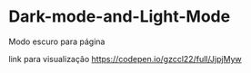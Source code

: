 # Dark-mode-and-Light-Mode

Modo escuro para página 

link para visualização https://codepen.io/gzccl22/full/JjpjMyw
